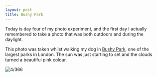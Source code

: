 ```yaml
---
layout: post
title: Bushy Park
---
```

Today is day four of my photo experiment, and the first day I actually remembered to take a photo that was both outdoors and during the daylight. 

This photo was taken whilst walking my dog in [Bushy Park](https://www.royalparks.org.uk/parks/bushy-park), one of the largest parks in London. The sun was just starting to set and the clouds turned a beautiful pink colour.

<!--break-->
![4/366](https://images.typed.com/f8e2f5fc-98b1-4da7-af27-f955da289064/image.jpeg)
